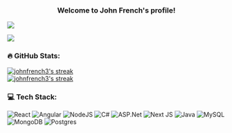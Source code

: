 <h3 align="center">
  Welcome to John French's profile!
  
</h3>
<p align="left">
  <img src="https://readme-typing-svg.herokuapp.com/?lines=Full-stack%20web%20and%20app%20developer;Experienced%20Software%20Development;10+%2B%20years%20of%20coding%20experience;Always%20learning%20new%20things&font=Fira%20Code&center=true&width=440&height=45&color=f75c7e&vCenter=true&size=22"></a>

[![](https://visitcount.itsvg.in/api?id=johnfrench3&icon=2&color=1)](https://visitcount.itsvg.in)


### 🔥 GitHub Stats:

<p align="left">
  <a href="https://github.com/johnfrench3/github-readme-streak-stats">
    <img title="🔥 Get streak stats for your profile at git.io/streak-stats" alt="johnfrench3's streak" src="https://github-readme-stats.vercel.app/api?username=johnfrench3&theme=radical&hide_border=false&include_all_commits=false&count_private"/><br/>
    <img title="🔥 Get streak stats for your profile at git.io/streak-stats" alt="johnfrench3's streak" src="https://github-readme-streak-stats.herokuapp.com/?user=johnfrench3&theme=radical&hide_border=false=vCenter=true"/>
  </a>


### 💻 Tech Stack:
![React](https://img.shields.io/badge/react-45b8d8.svg?style=flat&logo=react&logoColor=%2361DAFB) ![Angular](https://img.shields.io/badge/angular-%23DD0031.svg?style=flat&logo=angular&logoColor=white) ![NodeJS](https://img.shields.io/badge/node.js-6DA55F?style=flat&logo=node.js&logoColor=white) ![C#](https://img.shields.io/badge/c%23-%23239120.svg?style=flat&logo=c-sharp&logoColor=white) ![ASP.Net](https://img.shields.io/badge/.NET-5C2D91?style=flat&logo=.net&logoColor=white) ![Next JS](https://img.shields.io/badge/Next-black?style=flat&logo=next.js&logoColor=white) ![Java](https://img.shields.io/badge/java-%23ED8B00.svg?style=flat&logo=openjdk&logoColor=white) ![MySQL](https://img.shields.io/badge/mysql-%2300f.svg?style=flat&logo=mysql&logoColor=white) ![MongoDB](https://img.shields.io/badge/MongoDB-%234ea94b.svg?style=flat&logo=mongodb&logoColor=white) ![Postgres](https://img.shields.io/badge/postgres-%23316192.svg?style=flat&logo=postgresql&logoColor=white)












